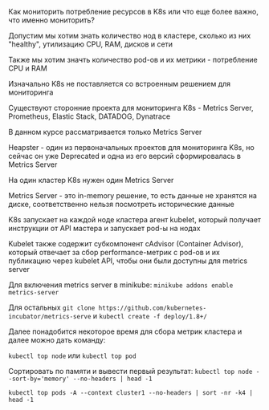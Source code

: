 Как мониторить потребление ресурсов в K8s или что еще более важно, что именно мониторить?

Допустим мы хотим знать количество нод в кластере, сколько из них "healthy", утилизацию CPU, RAM, дисков и сети

Также мы хотим значть количество pod-ов и их метрики - потребление CPU и RAM

Изначально K8s не поставляется со встроенным решением для мониторинга

Существуют сторонние проекта для мониторинга K8s - Metrics Server, Prometheus, Elastic Stack, DATADOG, Dynatrace

В данном курсе рассматривается только Metrics Server

Heapster - один из первоначальных проектов для мониторинга K8s, но сейчас он уже Deprecated и одна из его версий сформировалась в Metrics Server

На один кластер K8s нужен один Metrics Server

Metrics Server - это in-memory решение, то есть данные не хранятся на диске, соответственно нельзя посмотреть исторические данные

K8s запускает на каждой ноде кластера агент kubelet, который получает инструкции от API мастера и запускает pod-ы на нодах

Kubelet также содержит субкомпонент cAdvisor (Container Advisor), который отвечает за сбор performance-метрик с pod-ов и их публикацию через kubelet API, чтобы они были доступны для metrics server

Для включения metrics server в minikube: `minikube addons enable metrics-server`

Для остальных `git clone https://github.com/kubernetes-incubator/metrics-serve` и `kubectl create -f deploy/1.8+/`

Далее понадобится некоторое время для сбора метрик кластера и далее можно дать команду:

`kubectl top node` или `kubectl top pod`

Сортировать по памяти и вывести первый результат: `kubectl top node --sort-by='memory' --no-headers | head -1`

`kubectl top pods -A --context cluster1 --no-headers | sort -nr -k4 | head -1`